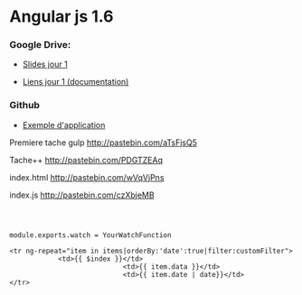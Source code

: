 # Angular js 1.6

### Google Drive:

* [Slides jour 1]

* [Liens jour 1 (documentation)]

### Github

* [Exemple d'application]


[Slides jour 1]: <https://docs.google.com/presentation/d/1uuWRPHuVyAzMaW-m5w4QO-69jHBAVHkStxR5MZCTtr8/edit?usp=sharing>

[Liens jour 1 (documentation)]: <https://docs.google.com/document/d/1FpTB2khqOOo4eYpNasKQlCgh7Nmda5nBgUgoUzJAEx8/edit>

[Exemple d'application]: <https://github.com/MarcDeletang/angular-demo/tree/master/squeletton>

[Slides jour 2]: <https://docs.google.com/presentation/d/1P3uSgZG-84QpEDZI7lwsrmoLuSFADLOXgaAKc9rzQkE/edit?usp=sharing>

[Liens jour 2 (documentation)]: <https://docs.google.com/document/d/1cwJLhNA9cWAqpZjEBK6rT-ZBfYARIVORBoMmnr74mdw/edit?usp=sharing>

Premiere tache gulp
http://pastebin.com/aTsFjsQ5

Tache++
http://pastebin.com/PDGTZEAq

index.html
http://pastebin.com/wVqVjPns

index.js
http://pastebin.com/czXbjeMB


```



module.exports.watch = YourWatchFunction

<tr ng-repeat="item in items|orderBy:'date':true|filter:customFilter">
			<td>{{ $index }}</td>
							<td>{{ item.data }}</td>
							<td>{{ item.date | date}}</td>
</tr>
```
